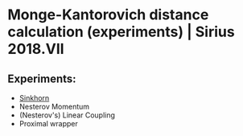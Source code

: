 # Monge-Kantorovich distance calculation (experiments) | Sirius 2018.VII

## Experiments:
  * [Sinkhorn](https://arxiv.org/pdf/1802.04367.pdf)
  * Nesterov Momentum
  * (Nesterov's) Linear Coupling
  * Proximal wrapper

